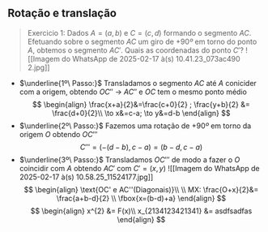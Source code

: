 ## Rotação e translação

> Exercicio 1: Dados $A = (a,b)$ e $C=(c,d)$ formando o segmento $AC$.  Efetuando sobre o segmento $AC$ um giro de $+90º$ em torno do ponto $A$, obtemos o segmento $AC'$. Quais as coordenadas do ponto $C'$?
![[Imagem do WhatsApp de 2025-02-17 à(s) 10.41.23_073ac490 2.jpg]] 

- $\underline{1º\ Passo:}$ Transladamos o segmento $AC$ até $A$ conicider com a origem, obtendo $OC''$
$\to$ $AC''$ e $OC$ tem o mesmo ponto médio
$$
\begin{align}
\frac{x+a}{2}&=\frac{c+0}{2} ; \frac{y+b}{2} &= \frac{d+0}{2}\\
\to x&=c-a; \to y&=d-b
\end{align}
$$
- $\underline{2º\ Passo:}$ Fazemos uma rotação de $+90º$ em torno da origem $O$ obtendo $OC'''$
$$
\begin{equation}
C'''=(-(d-b),c-a) = (b-d,c-a)
\end{equation}
$$
- $\underline{3º\ Passo:}$ Transladamos $OC'''$ de modo a fazer o $O$ coincidir com $A$ obtendo $AC'$ com $C'=(x,y)$
![[Imagem do WhatsApp de 2025-02-17 à(s) 10.58.25_11524177.jpg]]
$$
\begin{align}
\text{OC' e AC''(Diagonais)}\\ \\
MX: \frac{O+x}{2}&= \frac{a+b-d}{2} \\
\fbox{x=(b-d)+a}
\end{align}
$$
$$
\begin{align}
x^{2} &= F(x)\\
x_{2134123421341} &= asdfsadfas
\end{align}
$$